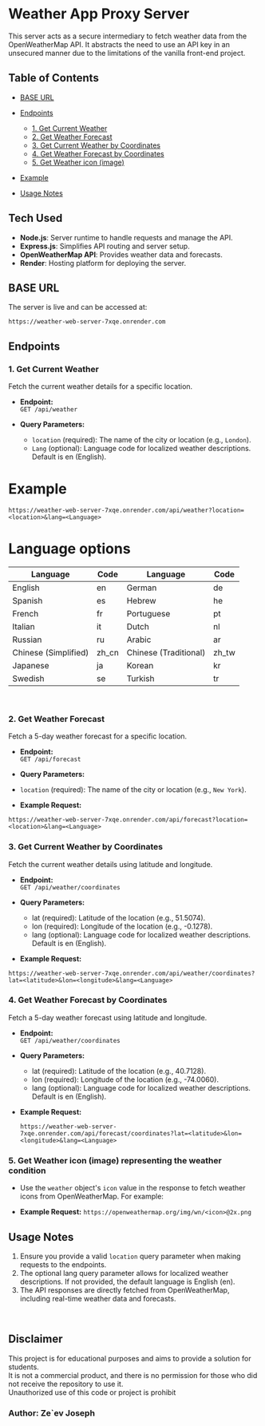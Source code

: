 # Weather App Proxy Server

This server acts as a secure intermediary to fetch weather data from the OpenWeatherMap API.
It abstracts the need to use an API key in an unsecured manner due to the limitations of the vanilla front-end project.

## Table of Contents

- [BASE URL](#base-url)
- [Endpoints](#endpoints)

  - [1. Get Current Weather](#1-get-current-weather)
  - [2. Get Weather Forecast](#2-get-weather-forecast)
  - [3. Get Current Weather by Coordinates](#3-get-current-weather-by-coordinates)
  - [4. Get Weather Forecast by Coordinates](#4-get-weather-forecast-by-coordinates)
  - [5. Get Weather icon (image)](#5-get-weather-icon-image)


- [Example](#example)
- [Usage Notes](#usage-notes)
  <br>

## Tech Used

- **Node.js**: Server runtime to handle requests and manage the API.
- **Express.js**: Simplifies API routing and server setup.
- **OpenWeatherMap API**: Provides weather data and forecasts.
- **Render**: Hosting platform for deploying the server.
  <br>

## BASE URL

The server is live and can be accessed at:

`https://weather-web-server-7xqe.onrender.com`
<br>

## Endpoints

### 1. Get Current Weather

Fetch the current weather details for a specific location.

- **Endpoint:**  
  `GET /api/weather`

- **Query Parameters:**

  - `location` (required): The name of the city or location (e.g., `London`).
  - `Lang` (optional): Language code for localized weather descriptions. Default is en (English).

# Example

`https://weather-web-server-7xqe.onrender.com/api/weather?location=<location>&lang=<Language>`
<br>

# Language options

| Language             | Code  | Language              | Code  |
| -------------------- | ----- | --------------------- | ----- |
| English              | en    | German                | de    |
| Spanish              | es    | Hebrew                | he    |
| French               | fr    | Portuguese            | pt    |
| Italian              | it    | Dutch                 | nl    |
| Russian              | ru    | Arabic                | ar    |
| Chinese (Simplified) | zh_cn | Chinese (Traditional) | zh_tw |
| Japanese             | ja    | Korean                | kr    |
| Swedish              | se    | Turkish               | tr    |


<br>

### 2. Get Weather Forecast

Fetch a 5-day weather forecast for a specific location.

- **Endpoint:**  
  `GET /api/forecast`

- **Query Parameters:**
- `location` (required): The name of the city or location (e.g., `New York`).

- **Example Request:**

`https://weather-web-server-7xqe.onrender.com/api/forecast?location=<location>&lang=<Language>`
<br>

### 3. Get Current Weather by Coordinates

Fetch the current weather details using latitude and longitude.

- **Endpoint:**  
  `GET /api/weather/coordinates`

- **Query Parameters:**

  - lat (required): Latitude of the location (e.g., 51.5074).
  - lon (required): Longitude of the location (e.g., -0.1278).
  - lang (optional): Language code for localized weather descriptions. Default is en (English).

- **Example Request:**

`https://weather-web-server-7xqe.onrender.com/api/weather/coordinates?lat=<latitude>&lon=<longitude>&lang=<Language>`
<br>

### 4. Get Weather Forecast by Coordinates

Fetch a 5-day weather forecast using latitude and longitude.

- **Endpoint:**  
  `GET /api/weather/coordinates`

- **Query Parameters:**

  - lat (required): Latitude of the location (e.g., 40.7128).
  - lon (required): Longitude of the location (e.g., -74.0060).
  - lang (optional): Language code for localized weather descriptions. Default is en (English).

- **Example Request:**

  `https://weather-web-server-7xqe.onrender.com/api/forecast/coordinates?lat=<latitude>&lon=<longitude>&lang=<Language>`
  <br>

### 5. Get Weather icon (image) representing the weather condition

- Use the `weather` object's `icon` value in the response to fetch weather icons from OpenWeatherMap.
  For example:

- **Example Request:**
  `https://openweathermap.org/img/wn/<icon>@2x.png`


## Usage Notes

1. Ensure you provide a valid `location` query parameter when making requests to the endpoints.
2. The optional lang query parameter allows for localized weather descriptions. If not provided,
   the default language is English (en).
3. The API responses are directly fetched from OpenWeatherMap, including real-time weather data and forecasts.

<br>

## Disclaimer

This project is for educational purposes and aims to provide a solution for students.  
It is not a commercial product, and there is no permission for those who did not receive the repository to use it.  
Unauthorized use of this code or project is prohibit

### Author: Ze`ev Joseph